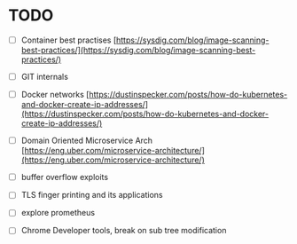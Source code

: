 # TODO

* [ ] Container best practises [https://sysdig.com/blog/image-scanning-best-practices/](https://sysdig.com/blog/image-scanning-best-practices/)
* [ ] GIT internals
* [ ] Docker networks [https://dustinspecker.com/posts/how-do-kubernetes-and-docker-create-ip-addresses/](https://dustinspecker.com/posts/how-do-kubernetes-and-docker-create-ip-addresses/)
* [ ] Domain Oriented Microservice Arch [https://eng.uber.com/microservice-architecture/](https://eng.uber.com/microservice-architecture/)
* [ ] buffer overflow exploits
* [ ] TLS finger printing and its applications
* [ ] explore prometheus
* [ ] Chrome Developer tools, break on sub tree modification

